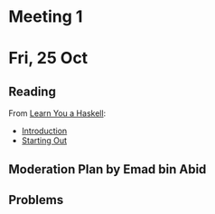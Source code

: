 # Meeting 1
# Fri, 25 Oct

## Reading
From [Learn You a Haskell](http://learnyouahaskell.com):
- [Introduction](http://learnyouahaskell.com/introduction)
- [Starting Out](http://learnyouahaskell.com/starting-out)

## Moderation Plan by Emad bin Abid


## Problems
